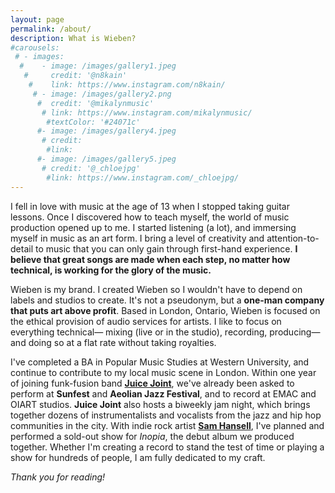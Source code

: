 ```yaml
---
layout: page
permalink: /about/
description: What is Wieben?
#carousels:
 # - images:
  #    - image: /images/gallery1.jpeg
   #     credit: '@n8kain'
    #    link: https://www.instagram.com/n8kain/
     # - image: /images/gallery2.png
      #  credit: '@mikalynmusic'
       # link: https://www.instagram.com/mikalynmusic/
        #textColor: '#24071c'
      #- image: /images/gallery4.jpeg
       # credit: 
        #link: 
      #- image: /images/gallery5.jpeg
       # credit: '@_chloejpg'
        #link: https://www.instagram.com/_chloejpg/
---
```

I fell in love with music at the age of 13 when I stopped taking guitar lessons.  Once I discovered how to teach myself, the world of music production opened up to me.  I started listening (a lot), and immersing myself in music as an art form.  I bring a level of creativity and attention-to-detail to music that you can only gain through first-hand experience.  **I believe that great songs are made when each step, no matter how technical, is working for the glory of the music.**

Wieben is my brand.  I created Wieben so I wouldn't have to depend on labels and studios to create.  It's not a pseudonym, but a **one-man company that puts art above profit**.  Based in London, Ontario, Wieben is focused on the ethical provision of audio services for artists.  I like to focus on everything technical— mixing (live or in the studio), recording, producing— and doing so at a flat rate without taking royalties.  

I've completed a BA in Popular Music Studies at Western University, and continue to contribute to my local music scene in London.  Within one year of joining funk-fusion band **[Juice Joint](https://www.instagram.com/juicejointband/)**, we've already been asked to perform at **Sunfest** and **Aeolian Jazz Festival**, and to record at EMAC and OIART studios.  **Juice Joint** also hosts a biweekly jam night, which brings together dozens of instrumentalists and vocalists from the jazz and hip hop communities in the city.  With indie rock artist **[Sam Hansell](https://www.instagram.com/ham_sansell/)**, I've planned and performed a sold-out show for *Inopia*, the debut album we produced together.  Whether I'm creating a record to stand the test of time or playing a show for hundreds of people, I am fully dedicated to my craft.  

*Thank you for reading!*
